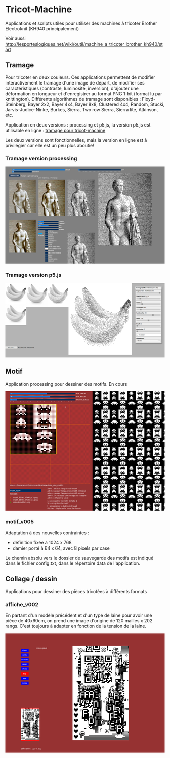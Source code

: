 # Tricot-Machine

Applications et scripts utiles pour utiliser des machines à tricoter Brother Electroknit (KH940 principalement)

Voir aussi http://lesporteslogiques.net/wiki/outil/machine_a_tricoter_brother_kh940/start

## Tramage

Pour tricoter en deux couleurs. Ces applications permettent de modifier interactivement le tramage d'une image de départ, de modifier ses caractéristiques (contraste, luminosité, inversion), d'ajouter une  déformation en longueur et d'enregistrer au format PNG 1-bit (format lu par knittington). Différents algorithmes de tramage sont disponibles : Floyd-Steinberg, Bayer 2x2, Bayer 4x4, Bayer 8x8, Clustered 4x4, Random, Stucki, Jarvis-Judice-Ninke, Burkes, Sierra, Two row Sierra, Sierra lite, Atkinson, etc.

Application en deux versions : processing et p5.js, la version p5.js est utilisable en ligne : [tramage pour tricot-machine](http://lesporteslogiques.net/tricot-machine/tramage/)

Les deux versions sont fonctionnelles, mais la version en ligne est à privilégier car elle est un peu plus aboutie!

### Tramage version processing

![Tramage pour tricot-machine, version processing](./assets/tramage_processing_20200529.png)

### Tramage version p5.js

![Tramage pour tricot-machine, version p5.js](./assets/tramage_p5js_20200529.png)

## Motif

Application processing pour dessiner des motifs. En cours

![screenshot de la version 0.0.5](./assets/motif_v005_screenshot.png)

### motif_v005

Adaptation à des nouvelles contraintes :
* définition fixée à 1024 x 768
* damier porté à 64 x 64, avec 8 pixels par case

Le chemin absolu vers le dossier de sauvegarde des motifs est indiqué dans le fichier config.txt, dans le répertoire data de l'application.

## Collage / dessin

Applications pour dessiner des pièces tricotées à différents formats

### affiche_v002

En partant d'un modèle précédent et d'un type de laine pour avoir une pièce de 40x60cm, on prend une image d'origine de 120 mailles x 202 rangs. C'est toujours à adapter en fonction de la tension de la laine.

![screenshot affiche 0.0.2](./assets/affiche_v002_screenshot.png)
